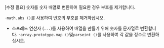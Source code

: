 [수정 필요]
숫자를 숫자 배열로 변환하여 필요한 경우 부호를 제거합니다.

-`math.abs ()`를 사용하여 번호의 부호를 제거하십시오.
- 스프레드 연산자 (`...`)를 사용하여 배열을 만들기 위해 숫자를 문자열로 변환합니다.
-`array.prototype.map ()`및`parseint ()`를 사용하여 각 값을 정수로 변환하십시오.